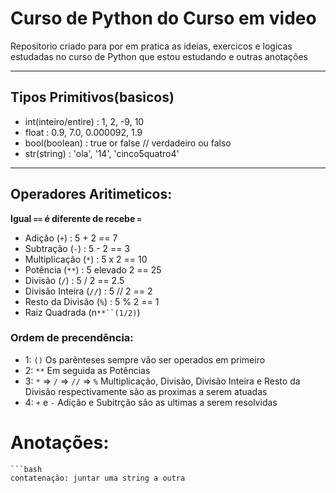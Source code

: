 # Curso de Python do Curso em video
Repositorio criado para por em pratica as ideias, exercicos e logicas estudadas no curso de Python que estou estudando e outras anotações

---

## Tipos Primitivos(basicos)
- int(inteiro/entire) : 1, 2, -9, 10
- float : 0.9, 7.0, 0.000092, 1.9
- bool(boolean) : true or false // verdadeiro ou falso
- str(string) : 'ola', '14', 'cinco5quatro4'

---

## Operadores Aritimeticos:

**Igual `==` é diferente de recebe `=`**

- Adição (`+`) : 5 + 2 == 7
- Subtração (`-`) : 5 - 2 == 3
- Multiplicação (`*`) : 5 x 2 == 10
- Potência (`**`) : 5 elevado 2 == 25
- Divisão (`/`) : 5 / 2 == 2.5
- Divisão Inteira (`//`) : 5 // 2 == 2
- Resto da Divisão (`%`) : 5 % 2 == 1
- Raiz Quadrada (n`**``(1/2)`)

### Ordem de precendência:

- 1: `()` Os parênteses sempre vão ser operados em primeiro
- 2: `**` Em seguida as Potências
- 3: `*` => `/` => `//` => `%` Multiplicação, Divisão, Divisão Inteira e Resto da Divisão respectivamente são as proximas a serem atuadas
- 4: `+` e `-` Adição e Subitrção são as ultimas a serem resolvidas



 
# Anotações:
    ```bash
    contatenação: juntar uma string a outra
